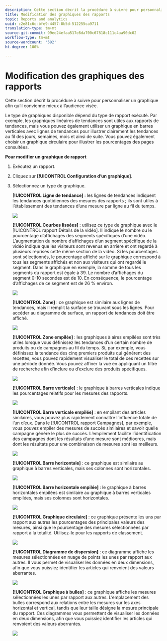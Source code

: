 ```yaml
---
description: Cette section décrit la procédure à suivre pour personnaliser un graphique afin qu’il convienne mieux à l’audience visée.
title: Modification des graphiques des rapports
topic: Reports and analytics
uuid: c2e81c6c-bfe9-4457-8b5d-512255ca9711
translation-type: tm+mt
source-git-commit: 99ee24efaa517e8da700c67818c111c4aa90dc02
workflow-type: tm+mt
source-wordcount: '592'
ht-degree: 100%

---
```



# Modification des graphiques des rapports

Cette section décrit la procédure à suivre pour personnaliser un graphique afin qu’il convienne mieux à l’audience visée.

Le type de graphiques disponible dépend du type de rapport exécuté. Par exemple, les graphiques linéaires de tendances sont utiles aux rapports de tendances, mais vous pouvez également utiliser un graphique en barres verticales avec lignes de tendances pour illustrer clairement les tendances au fil des jours, semaines, mois et ainsi de suite. Vous pouvez également choisir un graphique circulaire pour illustrer les pourcentages des pages consultées.

**Pour modifier un graphique de rapport**

1. Exécutez un rapport.
1. Cliquez sur **[!UICONTROL Configuration d’un graphique]**.
1. Sélectionnez un type de graphique.

   **[!UICONTROL Ligne de tendance]** : les lignes de tendances indiquent les tendances quotidiennes des mesures des rapports ; ils sont utiles à l’établissement des tendances d’une mesure par ligne au fil du temps.

   ![](assets/graph_trend_line.png)

   **[!UICONTROL Courbes lissées]** : utilisez ce type de graphique avec le [!UICONTROL rapport Détails de la vidéo]. Il indique le nombre ou le pourcentage d’affichages des segments spécifiques d’une vidéo. L’augmentation du nombre d’affichages d’un segment spécifique de la vidéo indique que les visiteurs sont revenus en arrière et ont regardé à plusieurs reprises cette même section de la vidéo. Si les pourcentages sont sélectionnés, le pourcentage affiché sur le graphique correspond à tous les segments affichés et non aux visiteurs qui ont regardé le segment. Dans le graphique en exemple, la somme de tous les segments du rapport est égale à 39. Le nombre d’affichages du segment 0-10 secondes est de 10. En conséquence, le pourcentage d’affichages de ce segment est de 26 % environ.

   ![](assets/graph_smooth_line.png)

   **[!UICONTROL Zone]** : ce graphique est similaire aux lignes de tendances, mais il remplit la surface se trouvant sous les lignes. Pour accéder au diagramme de surface, un rapport de tendances doit être affiché.

   ![](assets/graph_area.png)

   **[!UICONTROL Zone empilée]** : les graphiques à aires empilées sont très utiles lorsque vous définissez les tendances d’un certain nombre de produits ou de campagnes au fil du temps. Si, par exemple, vous définissez la tendance des cinq premiers produits qui génèrent des recettes, vous pouvez rapidement visualiser le total de ces recettes sur une période donnée. Vous pouvez affiner la vue en appliquant un filtre de recherche afin d’inclure ou d’exclure des produits spécifiques.

   ![](assets/graph_stacked_area.png)

   **[!UICONTROL Barre verticale]** : le graphique à barres verticales indique les pourcentages relatifs pour les mesures des rapports.

   ![](assets/graph_vertical_bars.png)

   **[!UICONTROL Barre verticale empilée]** : en empilant des articles similaires, vous pouvez plus rapidement connaître l’influence totale de l’un d’eux. Dans le [!UICONTROL rapport Campagnes], par exemple, vous pouvez empiler des mesures de succès similaires et savoir quelle campagne génère le plus de succès. L’empilement facilite l’identification des campagnes dont les résultats d’une mesure sont médiocres, mais dont les résultats pour une combinaison de mesures sont les meilleurs.

   ![](assets/graph_stacked_vertical.png)

   **[!UICONTROL Barre horizontale]** : ce graphique est similaire au graphique à barres verticales, mais ses colonnes sont horizontales.

   ![](assets/graph_horizontal_bar.png)

   **[!UICONTROL Barre horizontale empilée]** : le graphique à barres horizontales empilées est similaire au graphique à barres verticales empilées, mais ses colonnes sont horizontales.

   ![](assets/graph_stacked_horizontal.png)

   **[!UICONTROL Graphique circulaire]** : ce graphique présente les uns par rapport aux autres les pourcentages des principales valeurs des mesures, ainsi que le pourcentage des mesures sélectionnées par rapport à la totalité. Utilisez-le pour les rapports de classement.

   ![](assets/graph_pie.png)

   **[!UICONTROL Diagramme de dispersion]** : ce diagramme affiche les mesures sélectionnées en nuage de points les unes par rapport aux autres. Il vous permet de visualiser les données en deux dimensions, afin que vous puissiez identifier les articles qui renvoient des valeurs aberrantes.

   ![](assets/graph_scatter.png)

   **[!UICONTROL Graphique à bulles]** : ce graphique affiche les mesures sélectionnées les unes par rapport aux autres. L’emplacement des bulles correspond aux relations entre les mesures sur les axes horizontal et vertical, tandis que leur taille désigne la mesure principale du rapport. Ces diagrammes vous permettent de visualiser les données en deux dimensions, afin que vous puissiez identifier les articles qui renvoient des valeurs aberrantes.

   ![](assets/graph_bubble.png)


